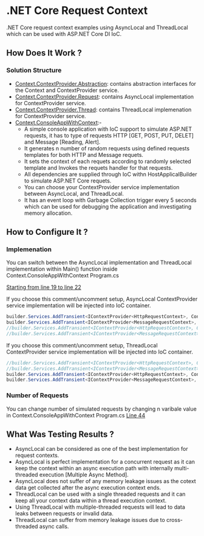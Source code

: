 # .NET Core Request Context
 .NET Core request context examples using AsyncLocal and ThreadLocal which can be used with ASP.NET Core DI IoC.

## How Does It Work ?
### Solution Structure
- [Context.ContextProvider.Abstraction](https://github.com/AhmedMabrouck/.NET-Core-Request-Context/tree/65aa2b970bcb3640f242d92adc99bab582e87ae6/Context.ContextProvider.Abstraction): contains abstraction interfaces for the Context and ContextProvider service.
- [Context.ContextProvider.Request](https://github.com/AhmedMabrouck/.NET-Core-Request-Context/tree/65aa2b970bcb3640f242d92adc99bab582e87ae6/Context.ContextProvider.Request): contains AsyncLocal implementation for ContextProvider service.
- [Context.ContextProvider.Thread](https://github.com/AhmedMabrouck/.NET-Core-Request-Context/tree/65aa2b970bcb3640f242d92adc99bab582e87ae6/Context.ContextProvider.Request): contains ThreadLocal implemenation for ContextProvider service.
- [Context.ConsoleAppWithContext](https://github.com/AhmedMabrouck/.NET-Core-Request-Context/tree/65aa2b970bcb3640f242d92adc99bab582e87ae6/Context.ConsoleAppWithContext):-
  - A simple console application with IoC support to simulate ASP.NET requests, it has to type of requests HTTP [GET, POST, PUT, DELET] and Message [Reading, Alert].
  - It generates n number of random requests using defined requests templates for both HTTP and Message requets.
  - It sets the context of each requets according to randomly selected template and Invokes the requets handler for that requests.
  - All dependencies are supplied through IoC withn HostApplicalBuilder to simulate ASP.NET Core requets.
  - You can choose your ContextProvider service implementation between AsyncLocal, and ThreadLocal.
  - It has an event loop with Garbage Collection trigger every 5 seconds which can be used for debugging the application and investigating memory allocation.
## How to Configure It ?
### Implemenation
You can switch between the AsyncLocal implementation and ThreadLocal implementation within Main() function inside Context.ConsoleAppWithContext Program.cs

[Starting from line 19 to line 22](https://github.com/AhmedMabrouck/.NET-Core-Request-Context/blob/65aa2b970bcb3640f242d92adc99bab582e87ae6/Context.ConsoleAppWithContext/Program.cs#L19-L22)

If you choose this comment/uncomment setup, AsyncLocal ContextProvider service implementation will be injected into IoC container.
```csharp
builder.Services.AddTransient<IContextProvider<HttpRequestContext>, ContextProvider.Request.RequestContextProvider<HttpRequestContext>>();
builder.Services.AddTransient<IContextProvider<MessageRequestContext>, ContextProvider.Request.RequestContextProvider<MessageRequestContext>>();
//builder.Services.AddTransient<IContextProvider<HttpRequestContext>, ContextProvider.Thread.ThreadContextProvider<HttpRequestContext>>();
//builder.Services.AddTransient<IContextProvider<MessageRequestContext>, ContextProvider.Thread.ThreadContextProvider<MessageRequestContext>>();
```
If you choose this comment/uncomment setup, ThreadLocal ContextProvider service implementation will be injected into IoC container.
```csharp
//builder.Services.AddTransient<IContextProvider<HttpRequestContext>, ContextProvider.Request.RequestContextProvider<HttpRequestContext>>();
//builder.Services.AddTransient<IContextProvider<MessageRequestContext>, ContextProvider.Request.RequestContextProvider<MessageRequestContext>>();
builder.Services.AddTransient<IContextProvider<HttpRequestContext>, ContextProvider.Thread.ThreadContextProvider<HttpRequestContext>>();
builder.Services.AddTransient<IContextProvider<MessageRequestContext>, ContextProvider.Thread.ThreadContextProvider<MessageRequestContext>>();
```
### Number of Requests
You can change number of simulated requests by changing n varibale value in Context.ConsoleAppWithContext Program.cs [Line 44](https://github.com/AhmedMabrouck/.NET-Core-Request-Context/blob/65aa2b970bcb3640f242d92adc99bab582e87ae6/Context.ConsoleAppWithContext/Program.cs#L44C17-L44C17)

## What Was Testing Results ?
- AsyncLocal can be considered as one of the best implementation for request contexts.
- AsyncLocal is perfect implementation for a concurrent request as it can keep the context within an async execution path with internally multi-threaded execution [Multiple Async Method].
- AsyncLocal does not suffer of any memory leakage issues as the cotext data get collected after the async execution context ends.
- ThreadLocal can be used with a single threaded requests and it can keep all your context data within a thread execution context.
- Using ThreadLocal with multiple-threaded requests will lead to data leaks between requests or invalid data.
- ThreadLocal can suffer from memory leakage issues due to cross-threaded async calls.
